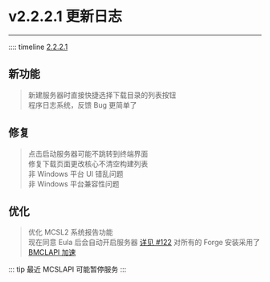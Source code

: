 # v2.2.2.1 更新日志  

___
:::: timeline [2.2.2.1](https://github.com/MCSLTeam/MCSL2/releases/tag/v2.2.2.1)  

## 新功能  

> 新建服务器时直接快捷选择下载目录的列表按钮  
> 程序日志系统，反馈 Bug 更简单了  

## 修复  

> 点击启动服务器可能不跳转到终端界面  
> 修复下载页面更改核心不清空构建列表  
> 非 Windows 平台 UI 错乱问题  
> 非 Windows 平台兼容性问题  

## 优化  

> 优化 MCSL2 系统报告功能  
> 现在同意 Eula 后会自动开启服务器 [详见 #122](https://github.com/MCSLTeam/MCSL2/pull/122)
> 对所有的 Forge 安装采用了 [BMCLAPI 加速](https://bmclapidoc.bangbang93.com/)

::: tip
最近 MCSLAPI 可能暂停服务
:::
